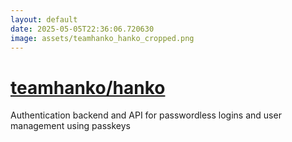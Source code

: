 ```yaml
---
layout: default
date: 2025-05-05T22:36:06.720630
image: assets/teamhanko_hanko_cropped.png
---
```


# [teamhanko/hanko](https://github.com/teamhanko/hanko)

Authentication backend and API for passwordless logins and user management using passkeys
